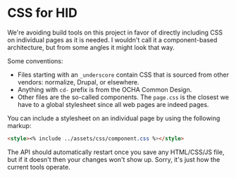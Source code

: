 # CSS for HID

We're avoiding build tools on this project in favor of directly including CSS on individual pages as it is needed. I wouldn't call it a component-based architecture, but from some angles it might look that way.

Some conventions:

- Files starting with an `_underscore` contain CSS that is sourced from other vendors: normalize, Drupal, or elsewhere.
- Anything with `cd-` prefix is from the OCHA Common Design.
- Other files are the so-called components. The `page.css` is the closest we have to a global stylesheet since all web pages are indeed pages.

You can include a stylesheet on an individual page by using the following markup:

```html
<style><% include ../assets/css/component.css %></style>
```

The API should automatically restart once you save any HTML/CSS/JS file, but if it doesn't then your changes won't show up. Sorry, it's just how the current tools operate.
